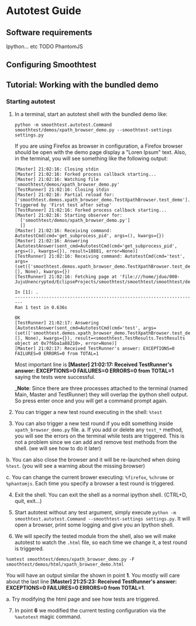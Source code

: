 # Autotest Guide

## Software requirements

Ipython... etc TODO
PhantomJS

## Configuring Smoothtest

## Tutorial: Working with the bundled demo

### Starting autotest

 1. In a terminal, start an autotest shell with the bundled demo like:
	```
	python -m smoothtest.autotest.Command smoothtest/demos/xpath_browser_demo.py --smoothtest-settings settings.py
	```
	
	If you are using Firefox as browser in configuration, a Firefox browser should be open with the demo page display a "Loren Ipsum" text. 
	Also, in the terminal, you will see something like the following output: 
	```
	[Master] 21:02:16: Closing stdin
	[Master] 21:02:16: Forked process callback starting...
	[Master] 21:02:16: Watching file 'smoothtest/demos/xpath_browser_demo.py'
	[TestRunner] 21:02:16: Closing stdin
	[Master] 21:02:16: Partial reload for: ['smoothtest.demos.xpath_browser_demo.TestXpathBrowser.test_demo']. Triggered by 'First test after setup'
	[TestRunner] 21:02:16: Forked process callback starting...
	[Master] 21:02:16: Starting observer for:
	  ['smoothtest/demos/xpath_browser_demo.py']
	  []
	[Master] 21:02:16: Receiving command: AutotestCmd(cmd='get_subprocess_pid', args=(), kwargs={})
	[Master] 21:02:16: Answering [AutotestAnswer(sent_cmd=AutotestCmd(cmd='get_subprocess_pid', args=(), kwargs={}), result=18881, error=None)]
	[TestRunner] 21:02:16: Receiving command: AutotestCmd(cmd='test', args=(set(['smoothtest.demos.xpath_browser_demo.TestXpathBrowser.test_demo']), [], None), kwargs={})
	[TestRunner] 21:02:16: Fetching page at 'file:///home/jduo/000-JujuUnencrypted/EclipseProjects/smoothtest/smoothtest/smoothtest/demos/html/xpath_browser_demo.html'
	
	In [1]: .
	----------------------------------------------------------------------
	Ran 1 test in 0.636s
	
	OK
	[TestRunner] 21:02:17: Answering [AutotestAnswer(sent_cmd=AutotestCmd(cmd='test', args=(set(['smoothtest.demos.xpath_browser_demo.TestXpathBrowser.test_demo']), [], None), kwargs={}), result=<smoothtest.TestResults.TestResults object at 0x7f6ba1a88210>, error=None)]
	[Master] 21:02:17: Received TestRunner's answer: EXCEPTIONS=0 FAILURES=0 ERRORS=0 from TOTAL=1
	```
	
	Most important line is **[Master] 21:02:17: Received TestRunner's answer: EXCEPTIONS=0 FAILURES=0 ERRORS=0 from TOTAL=1** saying the tests were successful. 
	
	_**Note**: Since there are three processes attached to the terminal (named Main, Master and TestRunner) they will overlap the ipython shell output. So press enter once and you will get a command prompt again.

 2. You can trigger a new test round executing in the shell: `%test`
 
 3. You can also trigger a new test round if you edit something inside `xpath_browser_demo.py` file. 
   a. If you add or delete any `test_*` method, you will see the errors on the terminal while tests are triggered. This is not a problem since we can add and remove test methods from the shell. (we will see how to do it later)
 
   b. You can also close the browser and it will be re-launched when doing `%test`. (you will see a warning about the missing browser)
   
   c. You can change the current brower executing: `%firefox`, `%chrome` or `%phantomjs`. Each time you specify a browser a test round is triggered.

 4. Exit the shell. You can exit the shell as a normal ipython shell. (CTRL+D, quit, exit...)

 5. Start autotest without any test argument, simply execute `python -m smoothtest.autotest.Command --smoothtest-settings settings.py`. It will open a browser, print some logging and give you an Ipython shell.
 
 6. We will specify the tested module from the shell, also we will make autotest to watch the `.html` file, so each time we change it, a test round is triggered.
 ```
 %smtest smoothtest/demos/xpath_browser_demo.py -F smoothtest/demos/html/xpath_browser_demo.html
 ```
 You will have an output similar the shown in point __1__. You mostly will care about the last line __[Master] 21:25:23: Received TestRunner's answer: EXCEPTIONS=0 FAILURES=0 ERRORS=0 from TOTAL=1__.
  
   a. Try modifying the html page and see how tests are triggered.

 7. In point __6__ we modified the current testing configuration via the `%autotest` magic command.
